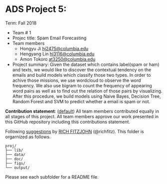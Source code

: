 # ADS Project 5: 

Term: Fall 2018

+ Team # 1
+ Projec title: Spam Email Forecasting
+ Team members
	+ Hongyu Ji hj2475@columbia.edu 
	+ Hengyang Lin hl3116@columbia.edu
	+ Amon Tokoro at3250@columbia.edu
+ Project summary: Given the dataset which contains label(spam or ham) and texts, we would like to discover the contextual tendency on the emails and build models which classify those two types. In order to achive those missions, we use wordcloud to observe the word frequency. We also use bigram to count the frequency of appearing word pairs as well as to find out the relation of those pairs by visualizing. After this procedure, we build models using Naive Bayes, Decision Tree, Random Forest and SVM to predict whether a email is spam or not.
	
**Contribution statement**: ([default](doc/a_note_on_contributions.md)) All team members contributed equally in all stages of this project. All team members approve our work presented in this GitHub repository including this contributions statement. 

Following [suggestions](http://nicercode.github.io/blog/2013-04-05-projects/) by [RICH FITZJOHN](http://nicercode.github.io/about/#Team) (@richfitz). This folder is orgarnized as follows.

```
proj/
├── lib/
├── data/
├── doc/
├── figs/
└── output/
```

Please see each subfolder for a README file.
